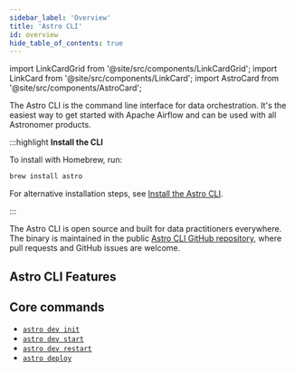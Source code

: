 ```yaml
---
sidebar_label: 'Overview'
title: 'Astro CLI'
id: overview
hide_table_of_contents: true
---
```


<head>
  <meta name="description" content="Learn more about the Astro command-line interface (CLI) and the commands that you can run. The Astro CLI lets you get started with Apache Airflow quickly." />
  <meta name="og:description" content="Learn more about the Astro command-line interface (CLI) and the commands that you can run. The Astro CLI lets you get started with Apache Airflow quickly." />
</head>

import LinkCardGrid from '@site/src/components/LinkCardGrid';
import LinkCard from '@site/src/components/LinkCard';
import AstroCard from '@site/src/components/AstroCard';

<p class="DocItem__header-description">The Astro CLI is the command line interface for data orchestration. It's the easiest way to get started with Apache Airflow and can be used with all Astronomer products.</p>

:::highlight
__Install the CLI__

To install with Homebrew, run:

```sh
brew install astro
```

For alternative installation steps, see [Install the Astro CLI](install-cli.md).

:::
 
The Astro CLI is open source and built for data practitioners everywhere. The binary is maintained in the public [Astro CLI GitHub repository](https://github.com/astronomer/astro-cli), where pull requests and GitHub issues are welcome.
 
## Astro CLI Features

<LinkCardGrid>
  <LinkCard label="Preconfigured project directory" description="An Astro project includes all of the files required to run Airflow, including dedicated folders for your DAGs, packages, and unit tests." />
  <LinkCard label="Local Airflow environment" description="Using the Astro CLI, you can run a local Airflow environment, apply code changes, and view logs for all Airflow components." />
  <LinkCard label="Example pytests and DAGs" description="The Astro CLI includes example DAGs which showcase important Airflow best practices and help your team learn quickly." />
  <LinkCard label="Browser-based authentication" description="Access browser-based authentication for Astro and Astronomer Software." />
  <LinkCard label="Astro Cloud UI compatible" description="A robust set of commands matches functionality in the Cloud UI, including Deployment creation and user management." />
  <LinkCard label="CI/CD" description="Configure Deployment API keys to automate CLI commands as part of CI/CD workflows." />
</LinkCardGrid>

## Core commands

- [`astro dev init`](cli/astro-dev-init.md)
- [`astro dev start`](cli/astro-dev-start.md)
- [`astro dev restart`](cli/astro-dev-restart.md)
- [`astro deploy`](cli/astro-deploy.md)